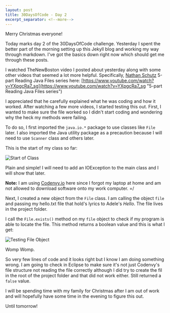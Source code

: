```yaml
---
layout: post
title: 30DaysOfCode - Day 2
excerpt_separator: <!--more-->
---
```


Merry Christmas everyone! 

Today marks day 2 of the 30DaysOfCode challenge. Yesterday I spent the better part of the morning setting up this Jekyll blog and working my way through markdown. I've got the basics down right now which should get me through these posts.

I watched TheNewBoston video I posted about yesterday along with some other videos that seemed a lot more helpful. Specifically, [Nathan Schutz](https://www.youtube.com/channel/UCbJnFSkT67nSK2oxQjoKvRg "Nathan Schutz Youtube Channel") 5-part Reading Java Files series here: [https://www.youtube.com/watch?v=YXpgcRa7_sg](https://www.youtube.com/watch?v=YXpgcRa7_sg "5-part Reading Java Files series")

I appreciated that he carefully explained what he was coding and how it worked. After watching a few more videos, I started testing this out. First, I wanted to make sure the file worked so I didn't start coding and wondering why the heck my methods were failing.

To do so, I first imported the ```java.io.*``` package to use classes like ```File``` later. I also imported the Java utility package as a precaution because I will need to use ```Scanner``` class and others later. 

This is the start of my class so far:
<!--more-->
![Start of Class](https://raw.githubusercontent.com/seerocode/seerocode.github.io/master/_posts/Fello--StartOfClass.PNG)

Plain and simple! I will need to add an IOException to the main class and I will show that later.

**Note:** I am using [Codenvy.io](Codenvy.io "Codenvy") here since I forgot my laptop at home and am not allowed to download software onto my work computer. =/ 

Next, I created a new object from the ```File``` class. I am calling the object ```file``` and passing my hello.txt file that hold's lyrics to Adele's _Hello_. The file lives in the project folder.

I call the ```File.exists()``` method on my ```file``` object to check if my program is able to locate the file. This method returns a boolean value and this is what I get:

![Testing File Object](https://raw.githubusercontent.com/seerocode/seerocode.github.io/master/_posts/Fello--TestingFileObject.PNG)

Womp Womp.

So very few lines of code and it looks right but I know I am doing something wrong. I am going to check in Eclipse to make sure it's not just Codenvy's file structure not reading the file correctly although I did try to create the fil in the root of the project folder and that did not work either. Still returned a ```false``` value.

I will be spending time with my family for Christmas after I am out of work and will hopefully have some time in the evening to figure this out.

Until tomorrow! 









